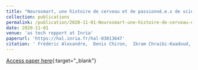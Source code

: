 ```yaml
---
title: "Neurosmart, une histoire de cerveau et de passionné.e.s de science"
collection: publications
permalink: /publication/2020-11-01-Neurosmart-une-histoire-de-cerveau-et-de-passionnes-de-science
date: 2020-11-01
venue: 'as tech repport at Inria'
paperurl: 'https://hal.inria.fr/hal-03013647'
citation: ' Frédéric Alexandre,  Denis Chiron,  Ikram Chraibi-Kaadoud,  Martine Courbin-Coulaud,  Snigdha Dagar,  Thalita Firmo-Drumond,  Charlotte Héricé,  Xavier Hinaut,  Bhargav Nallapu,  Benjamin Ninassi,  Guillaume Padiolleau,  Sophie De,  Nicolas Rougier,  Remya Sankar,  Antony Strock,  Thierry Viéville, &quot;Neurosmart, une histoire de cerveau et de passionné.e.s de science.&quot; as tech repport at Inria, 2020.'
---
```

[Access paper here](https://hal.inria.fr/hal-03013647){:target="_blank"}
